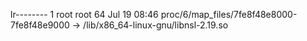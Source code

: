 lr-------- 1 root root 64 Jul 19 08:46 proc/6/map_files/7fe8f48e8000-7fe8f48e9000 -> /lib/x86_64-linux-gnu/libnsl-2.19.so
